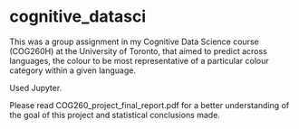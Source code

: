 # cognitive_datasci
This was a group assignment in my Cognitive Data Science course (COG260H) at the University of Toronto, that aimed to predict across languages, the colour to be most representative of a particular colour category within a given language.

Used Jupyter. 

Please read COG260_project_final_report.pdf for a better understanding of the goal of this project and statistical conclusions made. 
